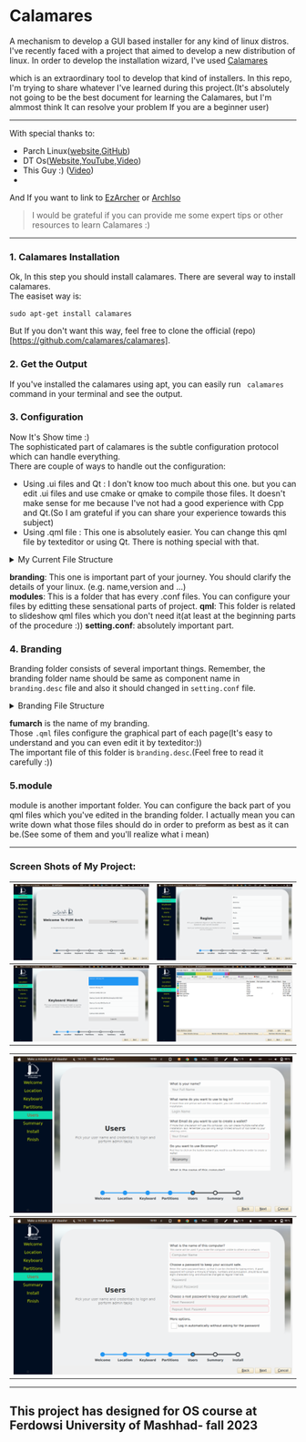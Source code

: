 # Calamares
A mechanism to develop a GUI based installer for any kind of linux distros.    
I've recently faced with a project that aimed to develop a new distribution of linux. In order to develop the installation wizard, I've used [Calamares](https://calamares.io/)        

which is an extraordinary tool to develop that kind of installers. In this repo, I'm trying to share whatever I've learned during this project.(It's absolutely not going to be the best document for learning the Calamares, but I'm almmost think It can resolve your problem If you are a beginner user)

------
With special thanks to:
- Parch Linux([website](https://parchlinux.com/download),[GitHub](https://github.com/parchlinux))
- DT Os([Website](https://distro.tube/dtos/),[YouTube](https://www.youtube.com/watch?v=mgqWBFHFdAc),[Video](https://www.youtube.com/watch?v=peTmPXuoW-0))
- This Guy :) ([Video](https://www.youtube.com/watch?v=L91iAquEopc))
- 
And If you want to link to [EzArcher](https://www.youtube.com/watch?v=G6a2TpyrIhY) or [ArchIso](https://www.youtube.com/watch?v=peTmPXuoW-0)
> I would be grateful if you can provide me some expert tips or other resources to learn Calamares :)

-------




### 1. Calamares Installation
Ok, In this step you should install calamares. There are several way to install calamares.     
The easiset way is:
```
sudo apt-get install calamares
```
But If you don't want this way, feel free to clone the official (repo)[https://github.com/calamares/calamares].    

### 2. Get the Output
If you've installed the calamares using apt, you can easily run ``` calamares``` command in your terminal and see the output.
### 3. Configuration
Now It's Show time :)    
The sophisticated part of calamares is the subtle configuration protocol which can handle everything.    
There are couple of ways to handle out the configuration:
- Using .ui files and Qt :
  I don't know too much about this one. but you can edit .ui files and use cmake or qmake to compile those files. It doesn't make sense for me because I've not had a good experience with Cpp and Qt.(So I am grateful if you can share your experience towards this subject)
- Using .qml file :
  This one is absolutely easier. You can change this qml file by texteditor or using Qt. There is nothing special with that.


<details>

  <summary>My Current File Structure</summary>
  <pre><font color="#12488B"><b>.</b></font>
├── <font color="#12488B"><b>branding</b></font>
│   └── <font color="#12488B"><b>fumarch</b></font>
│       ├── <font color="#A347BA"><b>banner.png</b></font>
│       ├── banner.png.license
│       ├── branding.desc
│       ├── <font color="#A347BA"><b>calamares_background.svg</b></font>
│       ├── <font color="#A347BA"><b>calamares_bg_image.png</b></font>
│       ├── <font color="#A347BA"><b>calamares_install_image.png</b></font>
│       ├── <font color="#A347BA"><b>calamares_product_icon.png</b></font>
│       ├── <font color="#A347BA"><b>calamares_product_logo.png</b></font>
│       ├── calamares-sidebar.qml
│       ├── <font color="#A347BA"><b>calamares_welcome_logo (another copy).svg</b></font>
│       ├── <font color="#A347BA"><b>calamares_welcome_logo (copy).png</b></font>
│       ├── <font color="#A347BA"><b>calamares_welcome_logo.png</b></font>
│       ├── calamares_welcome_logo.png2
│       ├── FadeBehavior.qml
│       ├── finishedq.qml
│       ├── i18n.qml
│       ├── ItemSection.qml
│       ├── keyboardq.qml
│       ├── <font color="#12488B"><b>lang</b></font>
│       │   ├── calamares-default_ar.qm
│       │   ├── calamares-default_en.qm
│       │   ├── calamares-default_eo.qm
│       │   ├── calamares-default_fr.qm
│       │   └── calamares-default_nl.qm
│       ├── <font color="#A347BA"><b>languages.png</b></font>
│       ├── languages.png.license
│       ├── ListItemDelegate.qml
│       ├── ListViewTemplate.qml
│       ├── localeq.qml
│       ├── Map.qml
│       ├── Offline_orig.qml
│       ├── Offline.qml
│       ├── ResponsiveBase.qml
│       ├── show.qml
│       ├── <font color="#A347BA"><b>squid.png</b></font>
│       ├── squid.png.license
│       ├── stylesheet.qss
│       ├── summaryq.qml
│       ├── usersq.qml
│       ├── ViewStepsBar.qml
│       ├── <font color="#A347BA"><b>wallpaper.png</b></font>
│       └── welcomeq.qml
├── <font color="#26A269"><b>launch.sh</b></font>
├── <font color="#12488B"><b>modules</b></font>
│   ├── initcpio.conf
│   ├── localeq.conf
│   ├── mount.conf
│   ├── packages.conf
│   ├── partition.conf
│   ├── removeuser.conf
│   ├── shellprocess-alg-mkinitcpio.conf
│   ├── shellprocess-remove-livecd.conf
│   ├── unpackfs.conf
│   ├── users.conf
│   ├── usersq.conf
│   ├── welcome.conf
│   └── welcomeq.conf
├── <font color="#A347BA"><b>parchinstall.png</b></font>
├── <font color="#12488B"><b>qml</b></font>
│   └── <font color="#12488B"><b>calamares</b></font>
│       └── <font color="#12488B"><b>slideshow</b></font>
│           ├── BackButton.qml
│           ├── ForwardButton.qml
│           ├── NavButton.qml
│           ├── Presentation.qml
│           ├── qmldir
│           ├── qmldir.license
│           ├── SlideCounter.qml
│           └── Slide.qml
└── settings.conf

</pre>
</details>    


**branding**: This one is important part of your journey. You should clarify the details of your linux. (e.g. name,version and ...)    
**modules**: This is a folder that has every .conf files. You can configure your files by editting these sensational parts of project.
**qml**: This folder is related to slideshow qml files which you don't need it(at least at the beginning parts of the procedure :))
**setting.conf**: absolutely important part.


### 4. Branding
Branding folder consists of several important things. Remember, the branding folder name should be same as component name in ``` branding.desc``` file and also it should changed in ```setting.conf``` file.
<details>
  <summary>
    Branding File Structure
  </summary>
  <pre><font color="#12488B"><b>.</b></font>
└── <font color="#12488B"><b>fumarch</b></font>
    ├── <font color="#A347BA"><b>banner.png</b></font>
    ├── banner.png.license
    ├── branding.desc
    ├── <font color="#A347BA"><b>calamares_background.svg</b></font>
    ├── <font color="#A347BA"><b>calamares_bg_image.png</b></font>
    ├── <font color="#A347BA"><b>calamares_install_image.png</b></font>
    ├── <font color="#A347BA"><b>calamares_product_icon.png</b></font>
    ├── <font color="#A347BA"><b>calamares_product_logo.png</b></font>
    ├── calamares-sidebar.qml
    ├── <font color="#A347BA"><b>calamares_welcome_logo (another copy).svg</b></font>
    ├── <font color="#A347BA"><b>calamares_welcome_logo (copy).png</b></font>
    ├── <font color="#A347BA"><b>calamares_welcome_logo.png</b></font>
    ├── calamares_welcome_logo.png2
    ├── FadeBehavior.qml
    ├── finishedq.qml
    ├── i18n.qml
    ├── ItemSection.qml
    ├── keyboardq.qml
    ├── <font color="#12488B"><b>lang</b></font>
    │   ├── calamares-default_ar.qm
    │   ├── calamares-default_en.qm
    │   ├── calamares-default_eo.qm
    │   ├── calamares-default_fr.qm
    │   └── calamares-default_nl.qm
    ├── <font color="#A347BA"><b>languages.png</b></font>
    ├── languages.png.license
    ├── ListItemDelegate.qml
    ├── ListViewTemplate.qml
    ├── localeq.qml
    ├── Map.qml
    ├── Offline_orig.qml
    ├── Offline.qml
    ├── ResponsiveBase.qml
    ├── show.qml
    ├── <font color="#A347BA"><b>squid.png</b></font>
    ├── squid.png.license
    ├── stylesheet.qss
    ├── summaryq.qml
    ├── usersq.qml
    ├── ViewStepsBar.qml
    ├── <font color="#A347BA"><b>wallpaper.png</b></font>
    └── welcomeq.qml
</pre>
</details>

**fumarch** is the name of my branding.    
Those ```.qml``` files configure the graphical part of each page(It's easy to understand and you can even edit it by texteditor:))      
The important file of this folder is ```branding.desc```.(Feel free to read it carefully :))



### 5.module
module is another important folder. You can configure the back part of you qml files which you've edited in the branding folder. I actually mean you can write down what those files should do in order to preform as best as it can be.(See some of them and you'll realize what i mean)


---------


### Screen Shots of My Project:


| ![Welcome Page](https://github.com/rezasharifi82/Calamares/blob/main/shot/1.png?raw=true) | ![Region](https://github.com/rezasharifi82/Calamares/blob/main/shot/2.png?raw=true) |
|--|--|
| ![Keyboard](https://github.com/rezasharifi82/Calamares/blob/main/shot/3.png?raw=true) | ![Partitions](https://github.com/rezasharifi82/Calamares/blob/main/shot/4.png?raw=true) |

|![User2](https://github.com/rezasharifi82/Calamares/blob/main/shot/5.png?raw=true)|
|:--:|
|![User2](https://github.com/rezasharifi82/Calamares/blob/main/shot/6.png?raw=true)|













--------     


## This project has designed for OS course at Ferdowsi University of Mashhad- fall 2023




